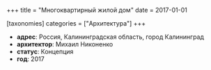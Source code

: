 
+++
title = "Многоквартирный жилой дом"
date = 2017-01-01

[taxonomies]
categories = ["Архитектура"]
+++

- **адрес**: Россия, Калининградская область, город Калининград
- **архитектор**: Михаил Никоненко
- **статус**: Концепция
- **год**: 2017
        